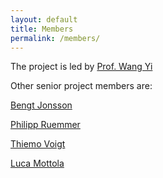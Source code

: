 ```yaml
---
layout: default
title: Members
permalink: /members/
---
```


The project is led by [Prof. Wang Yi](http://user.it.uu.se/~yi/)

Other senior project members are: 

[Bengt Jonsson](http://user.it.uu.se/~bengt/)

[Philipp Ruemmer](http://www.philipp.ruemmer.org/)

[Thiemo Voigt](https://scholar.google.se/citations?user=xSXvpjEAAAAJ&hl=sv) 

[Luca Mottola](https://home.deib.polimi.it/mottola/)
